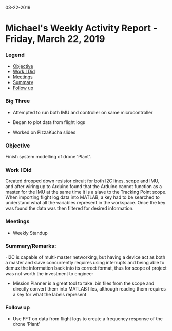 03-22-2019
# Michael's Weekly Activity Report - Friday, March 22, 2019
### Legend
 - [Objective](#objective)
 - [Work I Did](#work-i-did)
 - [Meetings](#meetings)
 - [Summary](#summary)
 - [Follow up](#follow-up)

### Big Three

- Attempted to run both IMU and controller on same microcontroller

- Began to plot data from flight logs

- Worked on PizzaKucha slides

### Objective

Finish system modelling of drone 'Plant'.

### Work I Did

Created dropped down resistor circuit for both I2C lines, scope and IMU, and after wiring up to Arduino found that the Arduino cannot function as a master for the IMU at the same time it is a slave to the Tracking Point scope. When importing flight log data into MATLAB, a key had to be searched to understand what all the variables represent in the workspace. Once the key was found the data was then filtered for desired information.


### Meetings

  - Weekly Standup


### Summary/Remarks:

-I2C is capable of multi-master networking, but having a device act as both a master and slave concurrently requires using interrupts and being able to demux the information back into its correct format, thus for scope of project was not worth the investment to engineer
- Mission Planner is a great tool to take .bin files from the scope and directly convert them into MATLAB files, although reading them requires a key for what the labels represent  


### Follow up

- Use FFT on data from flight logs to create a frequency response of the drone 'Plant'
